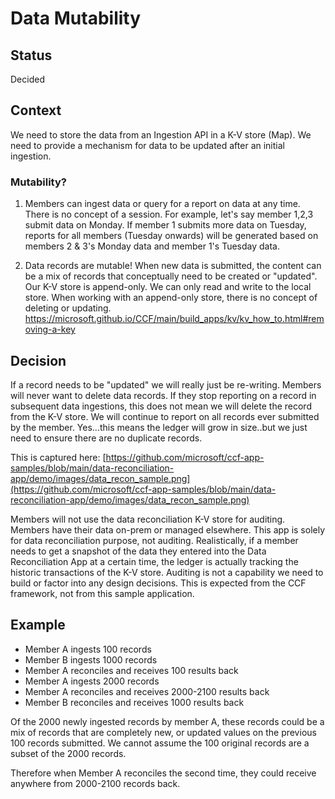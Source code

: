 # Data Mutability

## Status

Decided

## Context

We need to store the data from an Ingestion API in a K-V store (Map). We need to provide a mechanism for data to be updated after an initial ingestion. 

### Mutability?
1. Members can ingest data or query for a report on data at any time. There is no concept of a session. For example, let's say member 1,2,3 submit data on Monday. If member 1 submits more data on Tuesday, reports for all members (Tuesday onwards) will be generated based on members 2 & 3's Monday data and member 1's Tuesday data.

2. Data records are mutable! When new data is submitted, the content can be a mix of records that conceptually need to be created or "updated". Our K-V store is append-only. We can only read and write to the local store. When working with an append-only store, there is no concept of deleting or updating. https://microsoft.github.io/CCF/main/build_apps/kv/kv_how_to.html#removing-a-key

## Decision

If a record needs to be "updated" we will really just be re-writing. Members will never want to delete data records. If they stop reporting on a record in subsequent data ingestions, this does not mean we will delete the record from the K-V store. We will continue to report on all records ever submitted by the member. Yes...this means the ledger will grow in size..but we just need to ensure there are no duplicate records.

This is captured here: [https://github.com/microsoft/ccf-app-samples/blob/main/data-reconciliation-app/demo/images/data_recon_sample.png](https://github.com/microsoft/ccf-app-samples/blob/main/data-reconciliation-app/demo/images/data_recon_sample.png)

Members will not use the data reconciliation K-V store for auditing. Members have their data on-prem or managed elsewhere. This app is solely for data reconciliation purpose, not auditing. Realistically, if a member needs to get a snapshot of the data they entered into the Data Reconciliation App at a certain time, the ledger is actually tracking the historic transactions of the K-V store. Auditing is not a capability we need to build or factor into any design decisions. This is expected from the CCF framework, not from this sample application.

## Example

- Member A ingests 100 records
- Member B ingests 1000 records
- Member A reconciles and receives 100 results back
- Member A ingests 2000 records
- Member A reconciles and receives 2000-2100 results back
- Member B reconciles and receives 1000 results back

Of the 2000 newly ingested records by member A, these records could be a mix of records that are completely new, or updated values on the previous 100 records submitted. We cannot assume the 100 original records are a subset of the 2000 records.

Therefore when Member A reconciles the second time, they could receive anywhere from 2000-2100 records back.